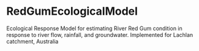 # RedGumEcologicalModel
Ecological Response Model for estimating River Red Gum condition in response to river flow, rainfall, and groundwater. Implemented for Lachlan catchment, Australia

